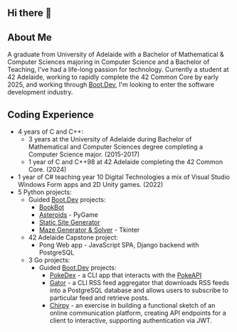 ## Hi there 👋

## About Me
A graduate from University of Adelaide with a Bachelor of Mathematical & Computer Sciences majoring in Computer Science and a Bachelor of Teaching, I've had a life-long passion for technology. Currently a student at 42 Adelaide, working to rapidly complete the 42 Common Core by early 2025, and working through [Boot.Dev](https://www.boot.dev/u/jthughes), I'm looking to enter the software development industry.

## Coding Experience
- 4 years of C and C++:
  - 3 years at the University of Adelaide during Bachelor of Mathematical and Computer Sciences degree completing a Computer Science major. (2015-2017)
  - 1 year of C and C++98 at 42 Adelaide completing the 42 Common Core. (2024)
- 1 year of C# teaching year 10 Digital Technologies a mix of Visual Studio Windows Form apps and 2D Unity games. (2022)
- 5 Python projects:
  - Guided [Boot.Dev](https://www.boot.dev/) projects:
    - [BookBot](https://github.com/jthughes/bookbot)
    - [Asteroids](https://github.com/jthughes/asteroidsgame) - PyGame
    - [Static Site Generator](https://github.com/jthughes/staticgenerator)
    - [Maze Generator & Solver](https://github.com/jthughes/mazegen) - Tkinter
  - 42 Adelaide Capstone project:
    - Pong Web app - JavaScript SPA, Django backend with PostgreSQL
  - 3 Go projects:
    - Guided [Boot.Dev](https://www.boot.dev/) projects:
      - [PokeDex](https://github.com/jthughes/pokedexcli) - a CLI app that interacts with the [PokeAPI](https://pokeapi.co/)
      - [Gator](https://github.com/jthughes/gatorcli) - a CLI RSS feed aggregator that downloads RSS feeds into a PostgreSQL database and allows users to subscribe to particular feed and retrieve posts.
      - [Chirpy](https://github.com/jthughes/chirpynetwork) - an exercise in building a functional sketch of an online communication platform, creating API endpoints for a client to interactive, supporting authentication via JWT.

<!--
**jthughes/jthughes** is a ✨ _special_ ✨ repository because its `README.md` (this file) appears on your GitHub profile.

Here are some ideas to get you started:

- 🔭 I’m currently working on ...
- 🌱 I’m currently learning ...
- 👯 I’m looking to collaborate on ...
- 🤔 I’m looking for help with ...
- 💬 Ask me about ...
- 📫 How to reach me: ...
- 😄 Pronouns: ...
- ⚡ Fun fact: ...
-->
